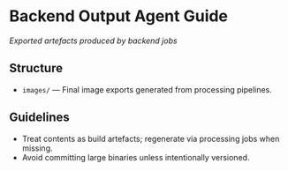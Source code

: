 # Backend Output Agent Guide
*Exported artefacts produced by backend jobs*

## Structure
- `images/` — Final image exports generated from processing pipelines.

## Guidelines
- Treat contents as build artefacts; regenerate via processing jobs when missing.
- Avoid committing large binaries unless intentionally versioned.
